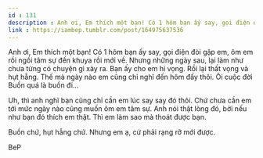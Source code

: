 ```yaml
---
id : 131
description : Anh ơi, Em thích một bạn! Có 1 hôm bạn ấy say, gọi điện đòi gặp em, ôm em rồi ngồi tâm sự đến khuya rồi mới về. Nhưng những ngày sau, lại làm như chưa từng có chuyện gì xảy ra. Bạn ấy cho em hi vọng. Rồi lại thất vọng và hụt hẫng. Thế mà ngày nào em cũng chỉ nghĩ đến hôm đấy thôi. Ôi cuộc đời Buồn quá là buồn đi...
link : https://iambep.tumblr.com/post/164975637536
---
```


Anh ơi, Em thích một bạn! Có 1 hôm bạn ấy say, gọi điện đòi gặp em, ôm em
rồi ngồi tâm sự đến khuya rồi mới về. Nhưng những ngày sau, lại làm như
chưa từng có chuyện gì xảy ra. Bạn ấy cho em hi vọng. Rồi lại thất vọng
và hụt hẫng. Thế mà ngày nào em cũng chỉ nghĩ đến hôm đấy thôi. Ôi cuộc
đời Buồn quá là buồn đi...

Uh, thì anh nghĩ bạn cũng chỉ cần em lúc say say đó thôi. Chứ chưa cần em
tới mức ngày nào cũng muốn ôm em tâm sự. Anh nói thật lòng đó, bởi nếu như
bạn đó thích em thật. Thì em làm sao mà thoát được bạn.

Buồn chứ, hụt hẫng chứ. Nhưng em ạ, cứ phải rạng rỡ mới được.

BeP